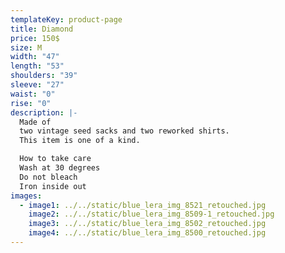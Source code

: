 ```yaml
---
templateKey: product-page
title: Diamond
price: 150$
size: M
width: "47"
length: "53"
shoulders: "39"
sleeve: "27"
waist: "0"
rise: "0"
description: |-
  Made of
  two vintage seed sacks and two reworked shirts. 
  This item is one of a kind. 

  How to take care
  Wash at 30 degrees
  Do not bleach
  Iron inside out
images:
  - image1: ../../static/blue_lera_img_8521_retouched.jpg
    image2: ../../static/blue_lera_img_8509-1_retouched.jpg
    image3: ../../static/blue_lera_img_8502_retouched.jpg
    image4: ../../static/blue_lera_img_8500_retouched.jpg
---
```

